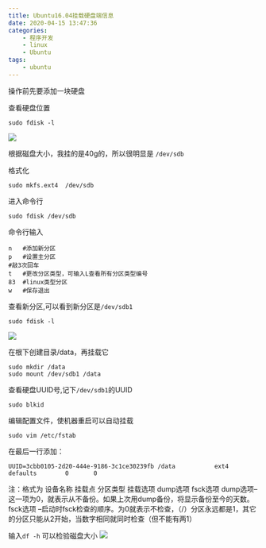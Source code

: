 ```yaml
---
title: Ubuntu16.04挂载硬盘端信息
date: 2020-04-15 13:47:36
categories: 
    - 程序开发
    - linux
    - Ubuntu
tags: 
    - ubuntu
---
```

操作前先要添加一块硬盘

查看硬盘位置
```
sudo fdisk -l
```
![](1261_1.png)

根据磁盘大小，我挂的是40g的，所以很明显是 `/dev/sdb`  

<!-- more -->
格式化
```
sudo mkfs.ext4  /dev/sdb
```

进入命令行
```
sudo fdisk /dev/sdb
```

命令行输入
```
n   #添加新分区
p   #设置主分区
#敲3次回车
t   #更改分区类型，可输入L查看所有分区类型编号
83  #linux类型分区
w   #保存退出
```

查看新分区,可以看到新分区是`/dev/sdb1`
```
sudo fdisk -l
```
![](1269_1.png)

在根下创建目录/data，再挂载它
```
sudo mkdir /data 
sudo mount /dev/sdb1 /data
```

查看硬盘UUID号,记下`/dev/sdb1`的UUID
```
sudo blkid
```

编辑配置文件，使机器重启可以自动挂载
```
sudo vim /etc/fstab
```

在最后一行添加：
```
UUID=3cbb0105-2d20-444e-9186-3c1ce30239fb /data           ext4    defaults        0       0
```
注：格式为 设备名称 挂载点 分区类型 挂载选项 dump选项 fsck选项
dump选项–这一项为0，就表示从不备份。如果上次用dump备份，将显示备份至今的天数。
fsck选项 –启动时fsck检查的顺序。为0就表示不检查，（/）分区永远都是1，其它的分区只能从2开始，当数字相同就同时检查（但不能有两1）


输入`df -h` 可以检验磁盘大小
![](1261_1.png)

